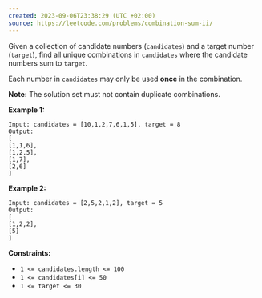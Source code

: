 ```yaml
---
created: 2023-09-06T23:38:29 (UTC +02:00)
source: https://leetcode.com/problems/combination-sum-ii/
---
```

Given a collection of candidate numbers (`candidates`) and a target number (`target`), find all unique combinations in `candidates` where the candidate numbers sum to `target`.

Each number in `candidates` may only be used **once** in the combination.

**Note:** The solution set must not contain duplicate combinations.

**Example 1:**

```
Input: candidates = [10,1,2,7,6,1,5], target = 8
Output: 
[
[1,1,6],
[1,2,5],
[1,7],
[2,6]
]

```

**Example 2:**

```
Input: candidates = [2,5,2,1,2], target = 5
Output: 
[
[1,2,2],
[5]
]

```

**Constraints:**

-   `1 <= candidates.length <= 100`
-   `1 <= candidates[i] <= 50`
-   `1 <= target <= 30`
